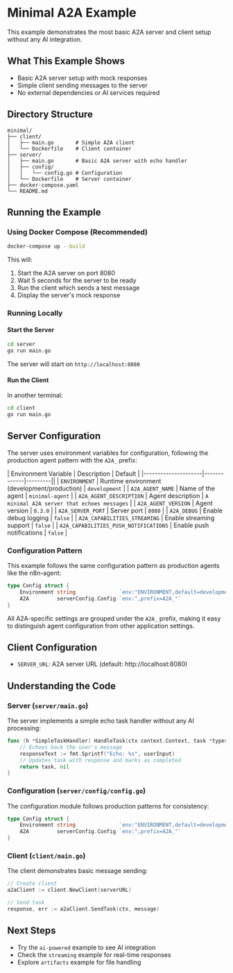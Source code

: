 # Minimal A2A Example

This example demonstrates the most basic A2A server and client setup without any AI integration.

## What This Example Shows

- Basic A2A server setup with mock responses
- Simple client sending messages to the server
- No external dependencies or AI services required

## Directory Structure

```
minimal/
├── client/
│   ├── main.go       # Simple A2A client
│   └── Dockerfile    # Client container
├── server/
│   ├── main.go       # Basic A2A server with echo handler
│   ├── config/
│   │   └── config.go # Configuration
│   └── Dockerfile    # Server container
├── docker-compose.yaml
└── README.md
```

## Running the Example

### Using Docker Compose (Recommended)

```bash
docker-compose up --build
```

This will:

1. Start the A2A server on port 8080
2. Wait 5 seconds for the server to be ready
3. Run the client which sends a test message
4. Display the server's mock response

### Running Locally

#### Start the Server

```bash
cd server
go run main.go
```

The server will start on `http://localhost:8080`

#### Run the Client

In another terminal:

```bash
cd client
go run main.go
```

## Server Configuration

The server uses environment variables for configuration, following the production agent pattern with the `A2A_` prefix:

| Environment Variable | Description | Default |
|---------------------|-------------|---------||
| `ENVIRONMENT` | Runtime environment (development/production) | `development` |
| `A2A_AGENT_NAME` | Name of the agent | `minimal-agent` |
| `A2A_AGENT_DESCRIPTION` | Agent description | `A minimal A2A server that echoes messages` |
| `A2A_AGENT_VERSION` | Agent version | `0.3.0` |
| `A2A_SERVER_PORT` | Server port | `8080` |
| `A2A_DEBUG` | Enable debug logging | `false` |
| `A2A_CAPABILITIES_STREAMING` | Enable streaming support | `false` |
| `A2A_CAPABILITIES_PUSH_NOTIFICATIONS` | Enable push notifications | `false` |

### Configuration Pattern

This example follows the same configuration pattern as production agents like the n8n-agent:

```go
type Config struct {
    Environment string              `env:"ENVIRONMENT,default=development"`
    A2A         serverConfig.Config `env:",prefix=A2A_"`
}
```

All A2A-specific settings are grouped under the `A2A_` prefix, making it easy to distinguish agent configuration from other application settings.

## Client Configuration

- `SERVER_URL`: A2A server URL (default: http://localhost:8080)

## Understanding the Code

### Server (`server/main.go`)

The server implements a simple echo task handler without any AI processing:

```go
func (h *SimpleTaskHandler) HandleTask(ctx context.Context, task *types.Task, message *types.Message) (*types.Task, error) {
    // Echoes back the user's message
    responseText := fmt.Sprintf("Echo: %s", userInput)
    // Updates task with response and marks as completed
    return task, nil
}
```

### Configuration (`server/config/config.go`)

The configuration module follows production patterns for consistency:

```go
type Config struct {
    Environment string              `env:"ENVIRONMENT,default=development"`
    A2A         serverConfig.Config `env:",prefix=A2A_"`
}
```

### Client (`client/main.go`)

The client demonstrates basic message sending:

```go
// Create client
a2aClient := client.NewClient(serverURL)

// Send task
response, err := a2aClient.SendTask(ctx, message)
```

## Next Steps

- Try the `ai-powered` example to see AI integration
- Check the `streaming` example for real-time responses
- Explore `artifacts` example for file handling
